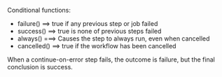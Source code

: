 Conditional functions:
- failure() ==> true if any previous step or job failed
- success() ==> true is none of previous steps failed
- always() ===> Causes the step to always run, even when cancelled
- cancelled() ==> true if the workflow has been cancelled

When a continue-on-error step fails, the outcome is failure, but the final conclusion is success.